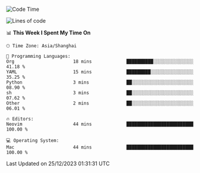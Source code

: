 <!--START_SECTION:waka-->
![Code Time](http://img.shields.io/badge/Code%20Time-1%2C767%20hrs%2051%20mins-blue)

![Lines of code](https://img.shields.io/badge/From%20Hello%20World%20I%27ve%20Written-286.0%20thousand%20lines%20of%20code-blue)

📊 **This Week I Spent My Time On** 

```text
🕑︎ Time Zone: Asia/Shanghai

💬 Programming Languages: 
Org                      18 mins             ██████████░░░░░░░░░░░░░░░   41.18 % 
YAML                     15 mins             █████████░░░░░░░░░░░░░░░░   35.25 % 
Python                   3 mins              ██░░░░░░░░░░░░░░░░░░░░░░░   08.90 % 
sh                       3 mins              ██░░░░░░░░░░░░░░░░░░░░░░░   07.62 % 
Other                    2 mins              ██░░░░░░░░░░░░░░░░░░░░░░░   06.01 % 

🔥 Editors: 
Neovim                   44 mins             █████████████████████████   100.00 % 

💻 Operating System: 
Mac                      44 mins             █████████████████████████   100.00 % 
```


 Last Updated on 25/12/2023 01:31:31 UTC
<!--END_SECTION:waka-->
